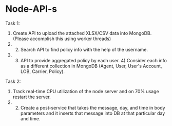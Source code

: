 # Node-API-s
Task 1:

1) Create API to upload the attached XLSX/CSV data into MongoDB. (Please accomplish this using worker threads) 
2) 2) Search API to find policy info with the help of the username.
3) 3) API to provide aggregated policy by each user. 4) Consider each info as a different collection in MongoDB (Agent, User, User's Account, LOB, Carrier, Policy). 

Task 2: 

1) Track real-time CPU utilization of the node server and on 70% usage restart the server. 
2) 2) Create a post-service that takes the message, day, and time in body parameters and it inserts that message into DB at that particular day and time.
